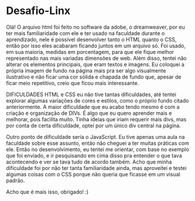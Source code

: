 # Desafio-Linx

Olá!
O arquivo html foi feito no software da adobe, o dreamweaver, por eu ter mais familiaridade com ele e ter usado na faculdade durante o aprendizado, nele é possível desenvolver
tanto o HTML quanto o CSS, então por isso eles acabaram ficando juntos em um arquivo só. Foi usado, em sua maioria, medidas em porcentagem, para que ele fique melhor representado 
nas mais variadas dimensões de web. Além disso, tentei não alterar os elementos principais, que eram textos e imagens. Eu coloquei a própria imagem de fundo na página mais pra ser 
algo visualmente ilustrativo e não ficar uma cor sólida e chapada de fundo que, apesar de ficar meio repetitivo, creio que ficou mais interessante.

DIFICULDADES
HTML e CSS eu não tive tantas dificuldades, até tentei explorar algumas variações de cores e estilos, como o próprio fundo citado anteriormente. A maior dificuldade que eu acabo
tendo mesmo é com a criação e organização de DIVs. É algo que eu quero aprender mais e melhorar, pois facilita muito. Tinha ideias que iriam requerir mais divs, mas por conta de
certa dificuldade, optei por um único div central na página.

Outro ponto de dificuldade seria o JavaScript. Eu tive apenas uma aula na faculdade sobre esse assunto, então não cheguei a ter muitas práticas com ele. Então no desenvolvimento,
eu tentei me orientar, com base no exemplo que foi enviado, e ir pesquisando em cima disso pra entender o que tava acontecendo e ver se tava tudo de acordo também. Acho que minha
dificuldade foi por não ter tanta familiaridade ainda, mas aproveitei e testei algumas coisas com o CSS porque não queria que ficasse em um visual padrão.

Acho que é mais isso, obrigado! :)


